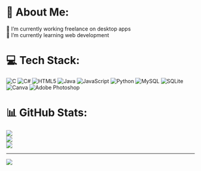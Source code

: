 # 💫 About Me:
🔭 I’m currently working freelance on desktop apps<br>🌱 I’m currently learning web development<br>


# 💻 Tech Stack:
![C](https://img.shields.io/badge/c-%2300599C.svg?style=flat&logo=c&logoColor=white) ![C#](https://img.shields.io/badge/c%23-%23239120.svg?style=flat&logo=csharp&logoColor=white) ![HTML5](https://img.shields.io/badge/html5-%23E34F26.svg?style=flat&logo=html5&logoColor=white) ![Java](https://img.shields.io/badge/java-%23ED8B00.svg?style=flat&logo=openjdk&logoColor=white) ![JavaScript](https://img.shields.io/badge/javascript-%23323330.svg?style=flat&logo=javascript&logoColor=%23F7DF1E) ![Python](https://img.shields.io/badge/python-3670A0?style=flat&logo=python&logoColor=ffdd54) ![MySQL](https://img.shields.io/badge/mysql-%2300000f.svg?style=flat&logo=mysql&logoColor=white) ![SQLite](https://img.shields.io/badge/sqlite-%2307405e.svg?style=flat&logo=sqlite&logoColor=white) ![Canva](https://img.shields.io/badge/Canva-%2300C4CC.svg?style=flat&logo=Canva&logoColor=white) ![Adobe Photoshop](https://img.shields.io/badge/adobe%20photoshop-%2331A8FF.svg?style=flat&logo=adobe%20photoshop&logoColor=white)
# 📊 GitHub Stats:
![](https://github-readme-stats.vercel.app/api?username=luchofranq&theme=dark&hide_border=true&include_all_commits=false&count_private=true)<br/>
![](https://github-readme-streak-stats.herokuapp.com/?user=luchofranq&theme=dark&hide_border=true)<br/>
![](https://github-readme-stats.vercel.app/api/top-langs/?username=luchofranq&theme=dark&hide_border=true&include_all_commits=false&count_private=true&layout=compact)

---
[![](https://visitcount.itsvg.in/api?id=luchofranq&icon=0&color=0)](https://visitcount.itsvg.in)

<!-- Proudly created with GPRM ( https://gprm.itsvg.in ) -->
